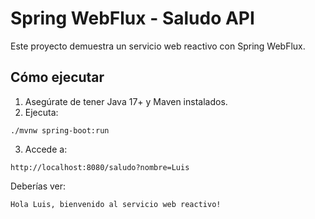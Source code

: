 # Spring WebFlux - Saludo API

Este proyecto demuestra un servicio web reactivo con Spring WebFlux.

## Cómo ejecutar

1. Asegúrate de tener Java 17+ y Maven instalados.
2. Ejecuta:

```
./mvnw spring-boot:run
```

3. Accede a:

```
http://localhost:8080/saludo?nombre=Luis
```

Deberías ver:

```
Hola Luis, bienvenido al servicio web reactivo!
```
